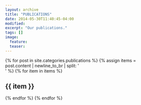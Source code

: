 ```yaml
---
layout: archive
title: "PUBLICATIONS"
date: 2014-05-30T11:40:45-04:00
modified:
excerpt: "Our publications."
tags: []
image:
  feature:
  teaser:
---
```

<div class="archive-wrap">
	<div class="page-content">
		<div class="tiles">
			{% for post in site.categories.publications %}
        {% assign items = post.content | newline_to_br | split: '<br />' %}
        {% for item in items %}
  				<article itemtype="http://schema.org/Article">
  					<h2 class="post-title" itemprop="name">{{ item }}</h2>
  				</article>
        {% endfor %}
			{% endfor %}
		</div><!-- /.tiles -->
	</div><!-- /.page-content -->
</div><!-- /.archive-wrap -->
